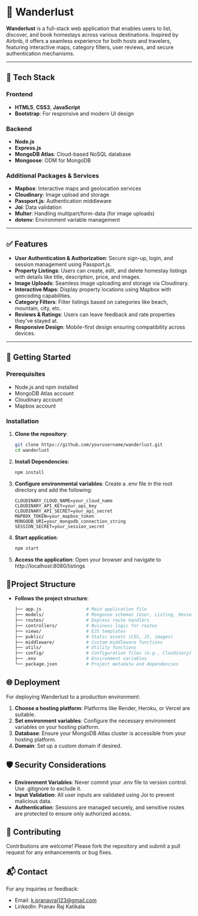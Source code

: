 # 🧭 Wanderlust

**Wanderlust** is a full-stack web application that enables users to list, discover, and book homestays across various destinations. Inspired by Airbnb, it offers a seamless experience for both hosts and travelers, featuring interactive maps, category filters, user reviews, and secure authentication mechanisms.

---

## 🔧 Tech Stack

### Frontend

- **HTML5**, **CSS3**, **JavaScript**
- **Bootstrap**: For responsive and modern UI design

### Backend

- **Node.js**
- **Express.js**
- **MongoDB Atlas**: Cloud-based NoSQL database
- **Mongoose**: ODM for MongoDB

### Additional Packages & Services

- **Mapbox**: Interactive maps and geolocation services
- **Cloudinary**: Image upload and storage
- **Passport.js**: Authentication middleware
- **Joi**: Data validation
- **Multer**: Handling multipart/form-data (for image uploads)
- **dotenv**: Environment variable management

---

## ✅ Features

- **User Authentication & Authorization**: Secure sign-up, login, and session management using Passport.js.
- **Property Listings**: Users can create, edit, and delete homestay listings with details like title, description, price, and images.
- **Image Uploads**: Seamless image uploading and storage via Cloudinary.
- **Interactive Maps**: Display property locations using Mapbox with geocoding capabilities.
- **Category Filters**: Filter listings based on categories like beach, mountain, city, etc.
- **Reviews & Ratings**: Users can leave feedback and rate properties they've stayed at.
- **Responsive Design**: Mobile-first design ensuring compatibility across devices.

---

## 🏁 Getting Started

### Prerequisites

- Node.js and npm installed
- MongoDB Atlas account
- Cloudinary account
- Mapbox account

### Installation

1. **Clone the repository**:

   ```bash
   git clone https://github.com/yourusername/wanderlust.git
   cd wanderlust

   ```

2. **Install Dependencies**:

   ```bash
   npm install

   ```

3. **Configure environmental variables**:
   Create a .env file in the root directory and add the following:

   ```env
   CLOUDINARY_CLOUD_NAME=your_cloud_name
   CLOUDINARY_API_KEY=your_api_key
   CLOUDINARY_API_SECRET=your_api_secret
   MAPBOX_TOKEN=your_mapbox_token
   MONGODB_URI=your_mongodb_connection_string
   SESSION_SECRET=your_session_secret

   ```

4. **Start application**:

   ```bash
   npm start

   ```

5. **Access the application**:
   Open your browser and navigate to http://localhost:8080/listings

## 📁Project Structure

- **Follows the project structure**:
  ```bash
  ├── app.js                 # Main application file
  ├── models/                # Mongoose schemas (User, Listing, Review)
  ├── routes/                # Express route handlers
  ├── controllers/           # Business logic for routes
  ├── views/                 # EJS templates
  ├── public/                # Static assets (CSS, JS, images)
  ├── middleware/            # Custom middleware functions
  ├── utils/                 # Utility functions
  ├── config/                # Configuration files (e.g., Cloudinary)
  ├── .env                   # Environment variables
  └── package.json           # Project metadata and dependencies
  ```

## 🌐 Deployment

For deploying Wanderlust to a production environment:

1. **Choose a hosting platform**: Platforms like Render, Heroku, or Vercel are suitable.
2. **Set environment variables**: Configure the necessary environment variables on your hosting platform.
3. **Database**: Ensure your MongoDB Atlas cluster is accessible from your hosting platform.
4. **Domain**: Set up a custom domain if desired.

## 🛡️ Security Considerations

- **Environment Variables**: Never commit your .env file to version control. Use .gitignore to exclude it.
- **Input Validation**: All user inputs are validated using Joi to prevent malicious data.
- **Authentication**: Sessions are managed securely, and sensitive routes are protected to ensure only authorized access.

## 🤝 Contributing

Contributions are welcome! Please fork the repository and submit a pull request for any enhancements or bug fixes.

## 📬 Contact

For any inquiries or feedback:

- Email: k.pranavraj123@gmail.com
- LinkedIn: Pranav Raj Katikala
